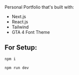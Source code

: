 Personal Portfolio that's built with:
- Next.js
- React.js
- Tailwind
- GTA 4 Font Theme


## For Setup:
```bash
npm i

npm run dev
```
